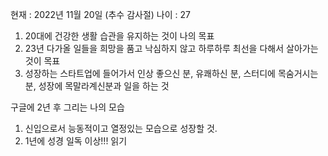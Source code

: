 현재 : 2022년 11월 20일 (추수 감사절) 나이 : 27

1. 20대에 건강한 생활 습관을 유지하는 것이 나의 목표
2. 23년 다가올 일들을 희망을 품고 낙심하지 않고 하루하루 최선을 다해서 살아가는것이 목표
3. 성장하는 스타트업에 들어가서 인상 좋으신 분, 유쾌하신 분, 스터디에 목숨거시는 분, 성장에 목말라계신분과 일을 하는 것 


구글에 
2년 후 그리는 나의 모습 
1. 신입으로서 능동적이고 열정있는 모습으로 성장할 것. 
2. 1년에 성경 일독 이상!!! 읽기

